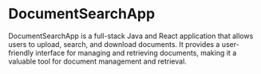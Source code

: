 # DocumentSearchApp
DocumentSearchApp is a full-stack Java and React application that allows users to upload, search, and download documents. It provides a user-friendly interface for managing and retrieving documents, making it a valuable tool for document management and retrieval.
